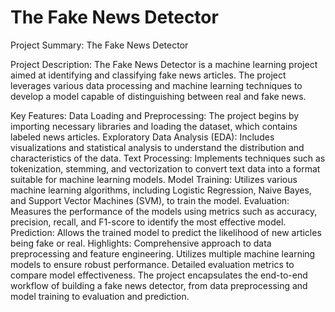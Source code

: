 # The Fake News Detector

Project Summary: The Fake News Detector


Project Description:
The Fake News Detector is a machine learning project aimed at identifying and classifying fake news articles. The project leverages various data processing and machine learning techniques to develop a model capable of distinguishing between real and fake news.


Key Features:
Data Loading and Preprocessing: The project begins by importing necessary libraries and loading the dataset, which contains labeled news articles.
Exploratory Data Analysis (EDA): Includes visualizations and statistical analysis to understand the distribution and characteristics of the data.
Text Processing: Implements techniques such as tokenization, stemming, and vectorization to convert text data into a format suitable for machine learning models.
Model Training: Utilizes various machine learning algorithms, including Logistic Regression, Naive Bayes, and Support Vector Machines (SVM), to train the model.
Evaluation: Measures the performance of the models using metrics such as accuracy, precision, recall, and F1-score to identify the most effective model.
Prediction: Allows the trained model to predict the likelihood of new articles being fake or real.
Highlights:
Comprehensive approach to data preprocessing and feature engineering.
Utilizes multiple machine learning models to ensure robust performance.
Detailed evaluation metrics to compare model effectiveness.
The project encapsulates the end-to-end workflow of building a fake news detector, from data preprocessing and model training to evaluation and prediction.

